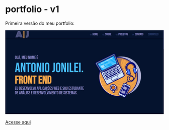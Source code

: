 # portfolio - v1
 Primeira versão do meu portfolio:
 
 <p><img src="img/print-portfolio.jpg" alt="print do portfolio"></p>
 
 [Acesse aqui](https://antoniojonilei.github.io/portfolio/)
